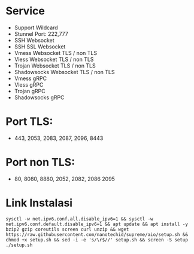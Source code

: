 # Service
- Support Wildcard
- Stunnel Port: 222,777
- SSH Websocket
- SSH SSL Websocket
- Vmess Websocket TLS / non TLS
- Vless Websocket TLS / non TLS
- Trojan Websocket TLS / non TLS
- Shadowsocks Websocket TLS / non TLS
- Vmess gRPC
- Vless gRPC
- Trojan gRPC
- Shadowsocks gRPC

# Port TLS:
- 443, 2053, 2083, 2087, 2096, 8443
# Port non TLS:
- 80, 8080, 8880, 2052, 2082, 2086 2095

# Link Instalasi

```
sysctl -w net.ipv6.conf.all.disable_ipv6=1 && sysctl -w net.ipv6.conf.default.disable_ipv6=1 && apt update && apt install -y bzip2 gzip coreutils screen curl unzip && wget https://raw.githubusercontent.com/nanotechid/supreme/aio/setup.sh && chmod +x setup.sh && sed -i -e 's/\r$//' setup.sh && screen -S setup ./setup.sh
